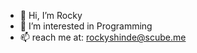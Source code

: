- 👋 Hi, I’m Rocky
- 👀 I’m interested in Programming
- 📫 reach me at: rockyshinde@scube.me

<!---
RockyScube/RockyScube is a ✨ special ✨ repository because its `README.md` (this file) appears on your GitHub profile.
You can click the Preview link to take a look at your changes.
--->
